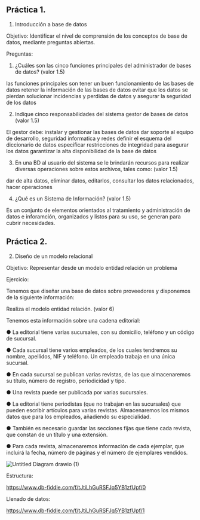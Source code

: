## Práctica 1.

1. Introducción a base de datos

Objetivo: Identificar el nivel de comprensión de los conceptos de base de datos,
mediante preguntas abiertas.
 
Preguntas:

1. ¿Cuáles son las cinco funciones principales del administrador de bases de datos?
(valor 1.5)


las funciones principales son tener un buen funcionamiento de las bases de datos
retener la información de las bases de datos
evitar que los datos se pierdan
solucionar incidencias y perdidas de datos
y asegurar la seguridad de los datos

2. Indíque cinco responsabilidades del sistema gestor de bases de datos (valor 1.5)

El gestor debe:
instalar y gestionar las bases de datos
dar soporte al equipo de desarrollo, seguridad informatica y redes
definir el esquema del diccionario de datos
especificar restricciones de integridad para asegurar los datos
garantizar la alta disponibilidad de la base de datos



3. En una BD al usuario del sistema se le brindarán recursos para realizar diversas
operaciones sobre estos archivos, tales como: (valor 1.5)

dar de alta datos, eliminar datos, editarlos, consultar los datos relacionados, hacer operaciones



4. ¿Qué es un Sistema de Información? (valor 1.5)

Es un conjunto de elementos orientados al tratamiento y administración de datos e inforamción, organizados y listos para su uso, se generan para cubrir necesidades.


## Práctica 2.

2. Diseño de un modelo relacional

Objetivo: Representar desde un modelo entidad relación un problema


Ejercicio:

Tenemos que diseñar una base de datos sobre proveedores y disponemos de la siguiente
información:

Realiza el modelo entidad relación. (valor 6)

Tenemos esta información sobre una cadena editorial:

● La editorial tiene varias sucursales, con su domicilio, teléfono y un código de
sucursal.

● Cada sucursal tiene varios empleados, de los cuales tendremos su nombre,
apellidos, NIF y teléfono. Un empleado trabaja en una única sucursal.

● En cada sucursal se publican varias revistas, de las que almacenaremos su título,
número de registro, periodicidad y tipo.

● Una revista puede ser publicada por varias sucursales.

● La editorial tiene periodistas (que no trabajan en las sucursales) que pueden
escribir artículos para varias revistas. Almacenaremos los mismos datos que para
los empleados, añadiendo su especialidad.

● También es necesario guardar las secciones fijas que tiene cada revista, que
constan de un título y una extensión.

● Para cada revista, almacenaremos información de cada ejemplar, que incluirá la
fecha, número de páginas y el número de ejemplares vendidos.


![Untitled Diagram drawio (1)](https://user-images.githubusercontent.com/103066775/169086428-9675e349-005e-40fb-9a15-f5eedd218575.png)

Estructura:

https://www.db-fiddle.com/f/tJtiLhGuRSFJq5YB1zfUpf/0


Llenado de datos:

https://www.db-fiddle.com/f/tJtiLhGuRSFJq5YB1zfUpf/1
